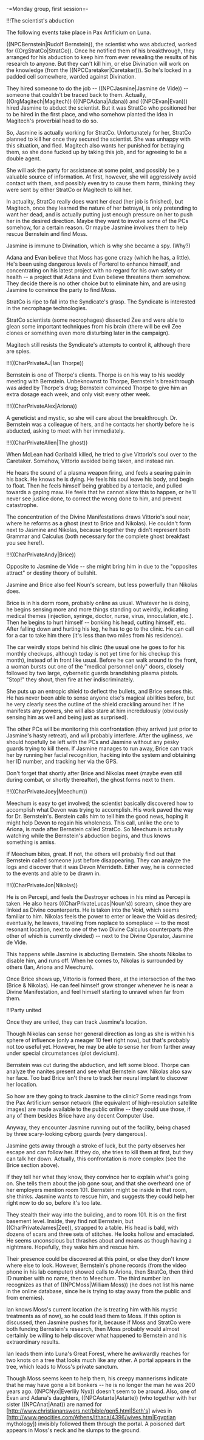 -=Monday group, first session=-

!!!The scientist's abduction

The following events take place in Pax Artificium on Luna.

((NPCBernstein|Rudolf Bernstein)), the scientist who was abducted, worked for ((OrgStratCo|StratCo)). Once he notified them of his breakthrough, they arranged for his abduction to keep him from ever revealing the results of his research to anyone. But they can't kill him, or else Divination will work on the knowledge (from the ((NPCCaretaker|Caretaker))). So he's locked in a padded cell somewhere, warded against Divination.

They hired someone to do the job -- ((NPCJasmine|Jasmine de Vide)) -- someone that couldn't be traced back to them. Actually, ((OrgMagitech|Magitech)) (((NPCAdana|Adana)) and ((NPCEvan|Evan))) hired Jasmine to abduct the scientist. But it was StratCo who positioned her to be hired in the first place, and who somehow planted the idea in Magitech's proverbial head to do so.

So, Jasmine is actually working for StratCo. Unfortunately for her, StratCo planned to kill her once they secured the scientist. She was unhappy with this situation, and fled. Magitech also wants her punished for betraying them, so she done fucked up by taking this job, and for agreeing to be a double agent.

She will ask the party for assistance at some point, and possibly be a valuable source of information. At first, however, she will aggressively avoid contact with them, and possibly even try to cause them harm, thinking they were sent by either StratCo or Magitech to kill her.

In actuality, StratCo really does want her dead (her job is finished), but Magitech, once they learned the nature of her betrayal, is only pretending to want her dead, and is actually putting just enough pressure on her to push her in the desired direction. Maybe they want to involve some of the PCs somehow, for a certain reason. Or maybe Jasmine involves them to help rescue Bernstein and find Moss.

Jasmine is immune to Divination, which is why she became a spy. (Why?)

Adana and Evan believe that Moss has gone crazy (which he has, a little). He's been using dangerous levels of Forterol to enhance himself, and concentrating on his latest project with no regard for his own safety or health -- a project that Adana and Evan believe threatens them somehow. They decide there is no other choice but to eliminate him, and are using Jasmine to convince the party to find Moss.

StratCo is ripe to fall into the Syndicate's grasp. The Syndicate is interested in the necrophage technologies.

StratCo scientists (some necrophages) dissected Zee and were able to glean some important techniques from his brain (there will be evil Zee clones or something even more disturbing later in the campaign).

Magitech still resists the Syndicate's attempts to control it, although there are spies.


!!!((CharPrivateAJ|Ian Thorpe))

Bernstein is one of Thorpe's clients. Thorpe is on his way to his weekly meeting with Bernstein. Unbeknownst to Thorpe, Bernstein's breakthrough was aided by Thorpe's drug; Bernstein convinced Thorpe to give him an extra dosage each week, and only visit every other week.


!!!((CharPrivateAlex|Ariona))

A geneticist and mystic, so she will care about the breakthrough. Dr. Bernstein was a colleague of hers, and he contacts her shortly before he is abducted, asking to meet with her immediately.


!!!((CharPrivateAllen|The ghost))

When McLean had Garibaldi killed, he tried to give Vittorio's soul over to the Caretaker. Somehow, Vittorio avoided being taken, and instead ran.

He hears the sound of a plasma weapon firing, and feels a searing pain in his back. He knows he is dying. He feels his soul leave his body, and begin to float. Then he feels himself being grabbed by a tentacle, and pulled towards a gaping maw. He feels that he cannot allow this to happen, or he'll never see justice done, to correct the wrong done to him, and prevent catastrophe.

The concentration of the Divine Manifestations draws Vittorio's soul near, where he reforms as a ghost (next to Brice and Nikolas). He couldn't form next to Jasmine and Nikolas, because together they didn't represent both Grammar and Calculus (both necessary for the complete ghost breakfast you see here!).


!!!((CharPrivateAndy|Brice))

Opposite to Jasmine de Vide -- she might bring him in due to the &quot;opposites attract&quot; or destiny theory of bullshit.

Jasmine and Brice also feel Noun's scream, but less powerfully than Nikolas does.

Brice is in his dorm room, probably online as usual. Whatever he is doing, he begins sensing more and more things standing out weirdly, indicating medical themes (injection, syringe, doctor, nurse, virus, innoculation, etc.). Then he begins to hurt himself -- bonking his head, cutting himself, etc. After falling down and hurting his leg, he has to go to the clinic. He can call for a car to take him there (it's less than two miles from his residence).

The car weirdly stops behind his clinic (the usual one he goes to for his monthly checkups, although today is not yet time for his checkup this month), instead of in front like usual. Before he can walk around to the front, a woman bursts out one of the &quot;medical personnel only&quot; doors, closely followed by two large, cybernetic guards brandishing plasma pistols. &quot;Stop!&quot; they shout, then fire at her indiscriminately.

She puts up an entropic shield to deflect the bullets, and Brice senses this. He has never been able to sense anyone else's magical abilities before, but he very clearly sees the outline of the shield crackling around her. If he manifests any powers, she will also stare at him incredulously (obviously sensing him as well and being just as surprised).

The other PCs will be monitoring this confrontation (they arrived just prior to Jasmine's hasty retreat), and will probably interfere. After the ugliness, we should hopefully be left with the PCs and Jasmine without any pesky guards trying to kill them. If Jasmine manages to run away, Brice can track her by running her facial recognition, hacking into the system and obtaining her ID number, and tracking her via the GPS.

Don't forget that shortly after Brice and Nikolas meet (maybe even still during combat, or shortly thereafter), the ghost forms next to them.


!!!((CharPrivateJoey|Meechum))

Meechum is easy to get involved; the scientist basically discovered how to accomplish what Devon was trying to accomplish. His work paved the way for Dr. Bernstein's. Berstein calls him to tell him the good news, hoping it might help Devon to regain his wholeness. This call, unlike the one to Ariona, is made after Bernstein called StratCo. So Meechum is actually watching while the Bernstein's abduction begins, and thus knows something is amiss.

If Meechum bites, great. If not, the others will probably find out that Bernstein called someone just before disappearing. They can analyze the logs and discover that it was Devon Merrideth. Either way, he is connected to the events and able to be drawn in.


!!!((CharPrivateJon|Nikolas))

He is on Percepi, and feels the Destroyer echoes in his mind as Percepi is taken. He also hears (((CharPrivateLucas|Noun's)) scream, since they are linked as Divine counterparts. He is taken into the Void, which seems familiar to him. Nikolas feels the power to enter or leave the Void as desired; eventually, he leaves, traveling from noplace to someplace -- to the most resonant location, next to one of the two Divine Calculus counterparts (the other of which is currently divided) -- next to the Divine Operator, Jasmine de Vide.

This happens while Jasmine is abducting Bernstein. She shoots Nikolas to disable him, and runs off. When he comes to, Nikolas is surrounded by others (Ian, Ariona and Meechum).

Once Brice shows up, Vittorio is formed there, at the intersection of the two (Brice &amp; Nikolas). He can feel himself grow stronger whenever he is near a Divine Manifestation, and feel himself starting to unravel when far from them.


!!!Party united

Once they are united, they can track Jasmine's location.

Though Nikolas can sense her general direction as long as she is within his sphere of influence (only a meager 10 feet right now), but that's probably not too useful yet. However, he may be able to sense her from farther away under special circumstances (plot devicium).

Bernstein was cut during the abduction, and left some blood. Thorpe can analyze the nanites present and see what Bernstein saw. Nikolas also saw her face. Too bad Brice isn't there to track her neural implant to discover her location.

So how are they going to track Jasmine to the clinic? Some readings from the Pax Artificium sensor network (the equivalent of high-resolution satellite images) are made available to the public online -- they could use those, if any of them besides Brice have any decent Computer Use.

Anyway, they encounter Jasmine running out of the facility, being chased by three scary-looking cyborg guards (very dangerous).

Jasmine gets away through a stroke of luck, but the party observes her escape and can follow her. If they do, she tries to kill them at first, but they can talk her down. Actually, this confrontation is more complex (see the Brice section above).

If they tell her what they know, they convince her to explain what's going on. She tells them about the job gone sour, and that she overheard one of her employers mention room 101. Bernstein might be inside in that room, she thinks. Jasmine wants to rescue him, and suggests they could help her right now to do so, before it's too late.

They stealth their way into the building, and to room 101. It is on the first basement level. Inside, they find not Bernstein, but ((CharPrivateJames|Zee)), strapped to a table. His head is bald, with dozens of scars and three sets of stitches. He looks hollow and emaciated. He seems unconscious but thrashes about and moans as though having a nightmare. Hopefully, they wake him and rescue him.

Their presence could be discovered at this point, or else they don't know where else to look. However, Bernstein's phone records (from the video phone in his lab computer) showed calls to Ariona, then StratCo, then third ID number with no name, then to Meechum. The third number Ian recognizes as that of ((NPCMoss|William Moss)) (he does not list his name in the online database, since he is trying to stay away from the public and from enemies).

Ian knows Moss's current location (he is treating him with his mystic treatments as of now), so he could lead them to Moss. If this option is discussed, then Jasmine pushes for it, because if Moss and StratCo were both funding Bernstein's research, then Moss probably would almost certainly be willing to help discover what happened to Bernstein and his extraordinary results.

Ian leads them into Luna's Great Forest, where he awkwardly reaches for two knots on a tree that looks much like any other. A portal appears in the tree, which leads to Moss's private sanctum.

Though Moss seems keen to help them, his creepy mannerisms indicate that he may have gone a bit bonkers -- he is no longer the man he was 200 years ago. ((NPCNyx|Everlily Nyx)) doesn't seem to be around. Also, one of Evan and Adana's daughters, ((NPCAstarte|Astarte)) (who together with her sister ((NPCAnat|Anat)) are named for [http://www.christiananswers.net/bible/gen5.html|Seth's] wives in [http://www.geocities.com/Athens/Ithaca/4396/wives.htm|Egyptian mythology]) invisibly followed them through the portal. A poisoned dart appears in Moss's neck and he slumps to the ground.
